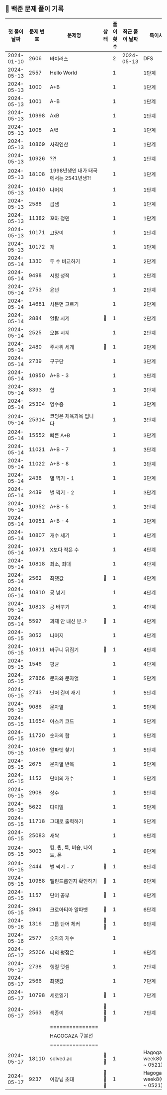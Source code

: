 ## 🚀 백준 문제 풀이 기록

| **첫 풀이 날짜** | **문제 번호** | **문제명**                   | **상태** | **풀이 횟수** | **최근 풀이 날짜** | **특이사항**                    |
|-------------|-----------|---------------------------|--------|-----------|--------------|-----------------------------|
| 2024-01-10  | 2606      | 바이러스                      |        | 2         | 2024-05-13   | DFS                         |
| 2024-05-13  | 2557      | Hello World               |        | 1         |              | 1단계                         |
| 2024-05-13  | 1000      | A+B                       |        | 1         |              | 1단계                         |
| 2024-05-13  | 1001      | A-B                       |        | 1         |              | 1단계                         |
| 2024-05-13  | 10998     | AxB                       |        | 1         |              | 1단계                         |
| 2024-05-13  | 1008      | A/B                       |        | 1         |              | 1단계                         |
| 2024-05-13  | 10869     | 사칙연산                      |        | 1         |              | 1단계                         |
| 2024-05-13  | 10926     | ??!                       |        | 1         |              | 1단계                         |
| 2024-05-13  | 18108     | 1998년생인 내가 태국에서는 2541년생?! |        | 1         |              | 1단계                         |
| 2024-05-13  | 10430     | 나머지                       |        | 1         |              | 1단계                         |
| 2024-05-13  | 2588      | 곱셈                        |        | 1         |              | 1단계                         |
| 2024-05-13  | 11382     | 꼬마 정민                     |        | 1         |              | 1단계                         |
| 2024-05-13  | 10171     | 고양이                       |        | 1         |              | 1단계                         |
| 2024-05-13  | 10172     | 개                         |        | 1         |              | 1단계                         |
| 2024-05-14  | 1330      | 두 수 비교하기                  |        | 1         |              | 2단계                         |
| 2024-05-14  | 9498      | 시험 성적                     |        | 1         |              | 2단계                         |
| 2024-05-14  | 2753      | 윤년                        |        | 1         |              | 2단계                         |
| 2024-05-14  | 14681     | 사분면 고르기                   |        | 1         |              | 2단계                         |
| 2024-05-14  | 2884      | 알람 시계                     | 🤔     | 1         |              | 2단계                         |
| 2024-05-14  | 2525      | 오븐 시계                     |        | 1         |              | 2단계                         |
| 2024-05-14  | 2480      | 주사위 세개                    | 🤔     | 1         |              | 2단계                         |
| 2024-05-14  | 2739      | 구구단                       |        | 1         |              | 3단계                         |
| 2024-05-14  | 10950     | A+B - 3                   |        | 1         |              | 3단계                         |
| 2024-05-14  | 8393      | 합                         |        | 1         |              | 3단계                         |
| 2024-05-14  | 25304     | 영수증                       |        | 1         |              | 3단계                         |
| 2024-05-14  | 25314     | 코딩은 체육과목 입니다              |        | 1         |              | 3단계                         |
| 2024-05-14  | 15552     | 빠른 A+B                    |        | 1         |              | 3단계                         |
| 2024-05-14  | 11021     | A+B - 7                   |        | 1         |              | 3단계                         |
| 2024-05-14  | 11022     | A+B - 8                   |        | 1         |              | 3단계                         |
| 2024-05-14  | 2438      | 별 찍기 - 1                  |        | 1         |              | 3단계                         |
| 2024-05-14  | 2439      | 별 찍기 - 2                  |        | 1         |              | 3단계                         |
| 2024-05-14  | 10952     | A+B - 5                   |        | 1         |              | 3단계                         |
| 2024-05-14  | 10951     | A+B - 4                   |        | 1         |              | 3단계                         |
| 2024-05-14  | 10807     | 개수 세기                     |        | 1         |              | 4단계                         |
| 2024-05-14  | 10871     | X보다 작은 수                  |        | 1         |              | 4단계                         |
| 2024-05-14  | 10818     | 최소, 최대                    |        | 1         |              | 4단계                         |
| 2024-05-14  | 2562      | 최댓값                       | 🤔     | 1         |              | 4단계                         |
| 2024-05-14  | 10810     | 공 넣기                      |        | 1         |              | 4단계                         |
| 2024-05-14  | 10813     | 공 바꾸기                     |        | 1         |              | 4단계                         |
| 2024-05-14  | 5597      | 과제 안 내신 분..?              | 🤔     | 1         |              | 4단계                         |
| 2024-05-15  | 3052      | 나머지                       |        | 1         |              | 4단계                         |
| 2024-05-15  | 10811     | 바구니 뒤집기                   | 🤔     | 1         |              | 4단계                         |
| 2024-05-15  | 1546      | 평균                        |        | 1         |              | 4단계                         |
| 2024-05-15  | 27866     | 문자와 문자열                   |        | 1         |              | 5단계                         |
| 2024-05-15  | 2743      | 단어 길이 재기                  |        | 1         |              | 5단계                         |
| 2024-05-15  | 9086      | 문자열                       |        | 1         |              | 5단계                         |
| 2024-05-15  | 11654     | 아스키 코드                    |        | 1         |              | 5단계                         |
| 2024-05-15  | 11720     | 숫자의 합                     |        | 1         |              | 5단계                         |
| 2024-05-15  | 10809     | 알파벳 찾기                    |        | 1         |              | 5단계                         |
| 2024-05-15  | 2675      | 문자열 반복                    |        | 1         |              | 5단계                         |
| 2024-05-15  | 1152      | 단어의 개수                    |        | 1         |              | 5단계                         |
| 2024-05-15  | 2908      | 상수                        |        | 1         |              | 5단계                         |
| 2024-05-15  | 5622      | 다이얼                       |        | 1         |              | 5단계                         |
| 2024-05-15  | 11718     | 그대로 출력하기                  |        | 1         |              | 5단계                         |
| 2024-05-15  | 25083     | 새싹                        |        | 1         |              | 6단계                         |
| 2024-05-15  | 3003      | 킹, 퀸, 룩, 비숍, 나이트, 폰       |        | 1         |              | 6단계                         |
| 2024-05-15  | 2444      | 별 찍기 - 7                  | 🤔     | 1         |              | 6단계                         |
| 2024-05-15  | 10988     | 팰린드롬인지 확인하기               | 🤔     | 1         |              | 6단계                         |
| 2024-05-15  | 1157      | 단어 공부                     | 🤔     | 1         |              | 6단계                         |
| 2024-05-15  | 2941      | 크로아티아 알파벳                 | 🤔     | 1         |              | 6단계                         |
| 2024-05-16  | 1316      | 그룹 단어 체커                  | 🤔🤔   | 1         |              | 6단계                         |
| 2024-05-16  | 2577      | 숫자의 개수                    |        | 1         |              |                             |
| 2024-05-17  | 25206     | 너의 평점은                    |        | 1         |              | 6단계                         |
| 2024-05-17  | 2738      | 행렬 덧셈                     |        | 1         |              | 7단계                         |
| 2024-05-17  | 2566      | 최댓값                       |        | 1         |              | 7단계                         |
| 2024-05-17  | 10798     | 세로읽기                      | 🤔     | 1         |              | 7단계                         |
| 2024-05-17  | 2563      | 색종이                       | 🤔🤔🤔 | 1         |              | 7단계                         |
|             |           | ===============           |        |           |              |                             |
|             |           | HAGOGAZA 구분선              |        |           |              |                             |
|             |           | ===============           |        |           |              |                             |
| 2024-05-17  | 18110     | solved.ac                 | 🤔🤔   | 1         |              | Hagogaza week8(0517 ~ 0521) |
| 2024-05-17  | 9237      | 이장님 초대                    | 🤔🤔🤔 | 1         |              | Hagogaza week8(0517 ~ 0521) |